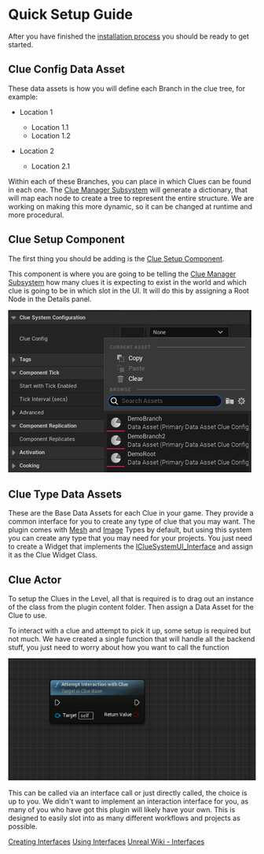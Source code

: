 ﻿# Quick Setup Guide

After you have finished the [installation process](/Getting%20Started/Installation) you should be ready
to get started.

## Clue Config Data Asset

These data assets is how you will define each Branch in the clue tree, for example: 

 - Location 1
   - Location 1.1
   - Location 1.2

- Location 2
    - Location 2.1 

Within each of these Branches, you can place in which Clues can be found in each one. The [Clue Manager Subsystem](/Documentation/C++/ClueSystem/Subsystems/ClueManagerSubsystem) will generate a dictionary, that will map each node to create a tree to represent the entire structure. We are working on making this more dynamic, so it can be changed at runtime and more procedural. 


## Clue Setup Component

The first thing you should be adding is the [Clue Setup Component](/Documentation/C++/ClueSystem/Components/ClueSetupComponent).

This component is where you are going to be telling the [Clue Manager Subsystem](/Documentation/C++/ClueSystem/Subsystems/ClueManagerSubsystem) how many clues it is expecting to exist in the world and which clue is going to be in which slot in the UI. It will do this by assigning a Root Node in the Details panel.

![](/docs/assets/Images/Screenshots/Setup.png)

## Clue Type Data Assets

These are the Base Data Assets for each Clue in your game. They provide a common interface for you to create any type of clue that you may want. The plugin comes with [Mesh](/docs/Documentation/C%2B%2B/ClueSystem/Data%20Asset/Clue%20Types/ClueTypeMesh.md) and [Image](/docs/Documentation/C%2B%2B/ClueSystem/Data%20Asset/Clue%20Types/ClueTypeImage.md) Types by default, but using this system you can create any type that you may need for your projects. You just need to create a Widget that implements the [IClueSystemUI_Interface](/docs/Documentation/C%2B%2B/ClueSystem/Interfaces/IClueSystemUI_Interface.md) and assign it as the Clue Widget Class. 

## Clue Actor

To setup the Clues in the Level, all that is required is to drag out an instance of the class from the plugin content folder. Then assign a Data Asset for the Clue to use.

To interact with a clue and attempt to pick it up, some setup is required but not much. We have created a single function that will handle all the backend stuff, you just need to worry about how you want to call the function

![](/docs/assets/Images/Screenshots/AttemptInteraction.png)

This can be called via an interface call or just directly called, the choice is up to you. We didn't want to implement an interaction interface for you, as many of you who have got this plugin will likely have your own. This is designed to easily slot into as many different workflows and projects as possible.

[Creating Interfaces](https://docs.unrealengine.com/4.26/en-US/ProgrammingAndScripting/Blueprints/UserGuide/Types/Interface/)
[Using Interfaces](https://cghero.com/tutorials/blueprint-interfaces-unreal-engine-5)
[Unreal Wiki - Interfaces](https://unreal.gg-labs.com/wiki-archives/macros-and-data-types/interfaces-in-c++)

